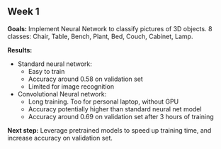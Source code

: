 ## Week 1

**Goals:** Implement Neural Network to classify pictures of 3D objects. 8 classes: Chair, Table, Bench, Plant, Bed, Couch, Cabinet, Lamp.

**Results:**
- Standard neural network:
	- Easy to train
	- Accuracy around 0.58 on validation set
	- Limited for image recognition
- Convolutional Neural network:
	- Long training. Too for personal laptop, without GPU
	- Accuracy potentially higher than standard neural net model
	- Accuracy around 0.69 on validation set after 3 hours of training

**Next step:** Leverage pretrained models to speed up training time, and increase accuracy on validation set.
